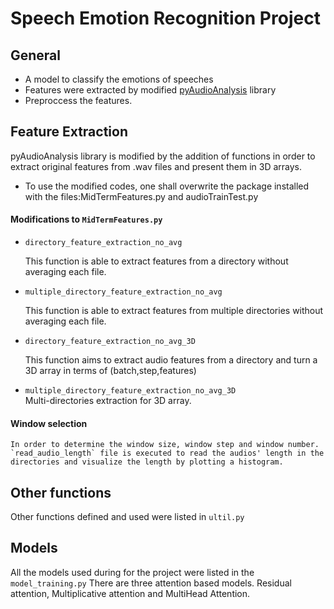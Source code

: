 # Speech Emotion Recognition Project

## General
- A model to classify the emotions of speeches
- Features were extracted by modified [pyAudioAnalysis](https://github.com/tyiannak/pyAudioAnalysis) library
- Preproccess the features.




## Feature Extraction
pyAudioAnalysis library is modified by the addition of functions in order to extract original features from .wav files and present them in 3D arrays.
* To use the modified codes, one shall overwrite the package installed with the files:MidTermFeatures.py and audioTrainTest.py 
#### Modifications to `MidTermFeatures.py` 

-  `directory_feature_extraction_no_avg`<br/>

    This function is able to extract features from a directory without averaging each file.
   &NewLine;

-  `multiple_directory_feature_extraction_no_avg`<br/>

    This function is able to extract features from multiple directories without averaging each file. 
   &NewLine;

-  `directory_feature_extraction_no_avg_3D`<br/>

    This function aims to extract audio features from a directory and turn a 3D array in terms of  (batch,step,features)
   &NewLine;

-  `multiple_directory_feature_extraction_no_avg_3D`<br/>
    Multi-directories extraction for 3D array.


#### Window selection
    In order to determine the window size, window step and window number.
    `read_audio_length` file is executed to read the audios' length in the directories and visualize the length by plotting a histogram.
   
   
## Other functions
Other functions defined and used were listed in `ultil.py`


## Models
All the models used during for the project were listed in the `model_training.py`
There are three attention based models. Residual attention, Multiplicative attention and MultiHead Attention.
